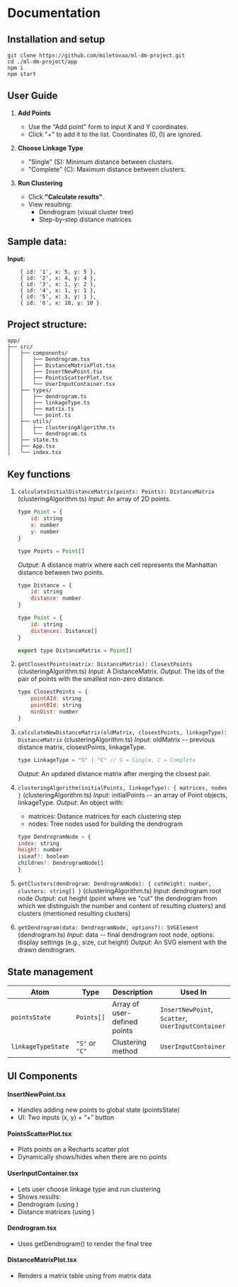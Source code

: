 # Documentation

## Installation and setup

```
git clone https://github.com/miletovaa/ml-dm-project.git
cd ./ml-dm-project/app
npm i
npm start
``` 

## User Guide

1. **Add Points**
   - Use the "Add point" form to input X and Y coordinates.
   - Click "+" to add it to the list. Coordinates (0, 0) are ignored.

2. **Choose Linkage Type**
   - "Single" (S): Minimum distance between clusters.
   - "Complete" (C): Maximum distance between clusters.

3. **Run Clustering**
   - Click **"Calculate results"**.
   - View resulting:
     - Dendrogram (visual cluster tree)
     - Step-by-step distance matrices


## Sample data:
**Input:**
```
    { id: '1', x: 5, y: 5 },
    { id: '2', x: 4, y: 4 },
    { id: '3', x: 1, y: 2 },
    { id: '4', x: 1, y: 1 },
    { id: '5', x: 3, y: 1 },
    { id: '6', x: 10, y: 10 }
```


## Project structure:

```
app/
├── src/
│   ├── components/
│   │   ├── Dendrogram.tsx
│   │   ├── DistanceMatrixPlot.tsx
│   │   ├── InsertNewPoint.tsx
│   │   ├── PointsScatterPlot.tsx
│   │   └── UserInputContainer.tsx
│   ├── types/
│   │   ├── dendrogram.ts
│   │   ├── linkageType.ts
│   │   ├── matrix.ts
│   │   └── point.ts
│   ├── utils/
│   │   ├── clusteringAlgorithm.ts
│   │   └── dendrogram.ts
│   ├── state.ts
│   ├── App.tsx
│   └── index.tsx
```

## Key functions

1. `calculateInitialDistanceMatrix(points: Points): DistanceMatrix` (clusteringAlgorithm.ts)
    *Input*: An array of 2D points.
    ```javascript
    type Point = {
        id: string
        x: number
        y: number
    }

    type Points = Point[]
    ```
    *Output*: A distance matrix where each cell represents the Manhattan distance between two points.
    ```javascript
    type Distance = {
        id: string
        distance: number
    }

    type Point = {
        id: string
        distances: Distance[]
    }

    export type DistanceMatrix = Point[]
    ```

2. `getClosestPoints(matrix: DistanceMatrix): ClosestPoints
` (clusteringAlgorithm.ts)
    *Input*: A DistanceMatrix.
    *Output*: The ids of the pair of points with the smallest non-zero distance.
    ```javascript
    type ClosestPoints = {
        pointAId: string
        pointBId: string
        minDist: number
    }
    ```

3. `calculateNewDistanceMatrix(oldMatrix, closestPoints, linkageType): DistanceMatrix` (clusteringAlgorithm.ts)
    *Input*: oldMatrix -- previous distance matrix, closestPoints, linkageType.
    ```javascript
    type LinkageType = "S" | "C" // S = Single, C = Complete
    ```
    *Output*: An updated distance matrix after merging the closest pair.

4. `clusteringAlgorithm(initialPoints, linkageType): { matrices, nodes }` (clusteringAlgorithm.ts)
    *Input*: initialPoints -- an array of Point objects, linkageType.
    *Output*: An object with:
    - matrices: Distance matrices for each clustering step
	- nodes: Tree nodes used for building the dendrogram
    ```javascript
    type DendrogramNode = {
    index: string
    height: number
    isLeaf?: boolean
    children?: DendrogramNode[]
    }
    ```

5. `getClusters(dendrogram: DendrogramNode): { cutHeight: number, clusters: string[] }` (clusteringAlgorithm.ts)
    *Input*: dendrogram root node
    *Output*: cut height (point where we "cut" the dendrogram from which we distinguish the number and content of resulting clusters) and clusters (mentioned resulting clusters)

6. `getDendrogram(data: DendrogramNode, options?): SVGElement` (dendrogram.ts)
    *Input*: data -- final dendrogram root node, options: display settings (e.g., size, cut height)
    *Output*: An SVG element with the drawn dendrogram.

## State management


| Atom              | Type                | Description                             | Used In                      |
|-------------------|---------------------|-----------------------------------------|-------------------------------|
| `pointsState`     | `Points[]`          | Array of user-defined points            | `InsertNewPoint`, `Scatter`, `UserInputContainer` |
| `linkageTypeState`| `"S"` or `"C"`      | Clustering method                       | `UserInputContainer`         |


## UI Components

#### InsertNewPoint.tsx
- Handles adding new points to global state (pointsState)
- UI: Two inputs (x, y) + “+” button

#### PointsScatterPlot.tsx
- Plots points on a Recharts scatter plot
- Dynamically shows/hides when there are no points

#### UserInputContainer.tsx
- Lets user choose linkage type and run clustering
- Shows results:
- Dendrogram (using <Dendrogram />)
- Distance matrices (using <DistanceMatrixPlot />)

#### Dendrogram.tsx
- Uses getDendrogram() to render the final tree

#### DistanceMatrixPlot.tsx
- Renders a matrix table using <table> from matrix data